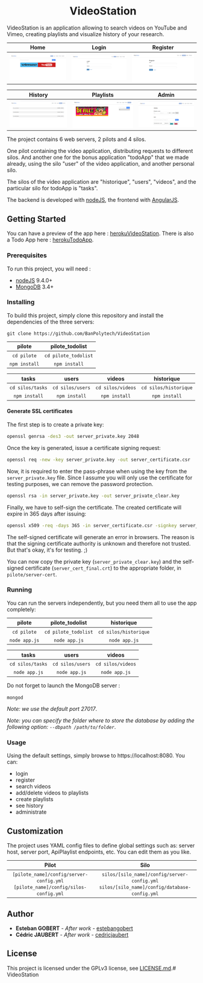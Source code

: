 <h1 align="center">
​    VideoStation
</h1>



VideoStation is an application allowing to search videos on YouTube and Vimeo, creating playlists and visualize history of your research.

|       Home         |       Login        |       Register     |
| :----------------: | :----------------: | :----------------: |
| ![Screen0](s0.png) | ![Screen1](s1.png) | ![Screen2](s2.png) |

|       History       |       Playlists    |       Admin        |
| :----------------: | :----------------: | :----------------: |
| ![Screen3](s3.png) | ![Screen4](s4.png) | ![Screen5](s5.png) |

The project contains 6 web servers, 2 pilots and 4 silos.

One pilot containing the video application, distributing requests to different silos. 
And another one for the bonus application "todoApp" that we made already, using the silo "user" of the video application, and another personal silo.

The silos of the video application are "historique", "users", "videos", and the particular silo for todoApp is "tasks".

The backend is developed with [nodeJS](http://nodejs.org/), the frontend with [AngularJS](https://angularjs.org/).

## Getting Started

You can have a preview of the app here : [herokuVideoStation](https://videostation-pilote.herokuapp.com/?fbclid=IwAR1hsPYvGgyYb6BWP-cLP3-zolXrIEVB-NMFv8ejwx-835wPoqgTV_fCRJU#!/).
There is also a Todo App here : [herokuTodoApp](https://videostation-pilote-todo.herokuapp.com).

### Prerequisites

To run this project, you will need :

- [nodeJS](http://nodejs.org/) 9.4.0+
- [MongoDB](https://www.mongodb.com/) 3.4+

### Installing

To build this project, simply clone this repository and install the dependencies of the three servers:

```shell
git clone https://github.com/BanPolytech/VideoStation
```

|     pilote    |      pilote_todolist       |
| :-----------: | :------------------------: | 
|  `cd pilote`  | `cd pilote_todolist`       |
| `npm install` |  `npm install`             |

|     tasks          |      users       |      videos       |      historique       |
| :----------------: | :--------------: | :---------------: | :-------------------: |
|  `cd silos/tasks`  | `cd silos/users` | `cd silos/videos` | `cd silos/historique` |
| `npm install`      |  `npm install`   |  `npm install`    |  `npm install`        |

#### Generate SSL certificates

The first step is to create a private key:

```sh
openssl genrsa -des3 -out server_private.key 2048
```

Once the key is generated, issue a certificate signing request:

```sh
openssl req -new -key server_private.key -out server_certificate.csr
```

Now, it is required to enter the pass-phrase when using the key from the `server_private.key` file. Since I assume you will only use the certificate for testing purposes, we can remove the password protection. 

```sh
openssl rsa -in server_private.key -out server_private_clear.key
```

Finally, we have to self-sign the certificate. The created certificate will expire in 365 days after issuing:

```sh
openssl x509 -req -days 365 -in server_certificate.csr -signkey server_private_clear.key -out server_cert_final.crt
```

The self-signed certificate will generate an error in browsers. The reason is that the 
signing certificate authority is unknown and therefore not trusted. But that's okay, it's for testing. ;)

You can now copy the private key (`server_private_clear.key`) and the self-signed certificate (`server_cert_final.crt`)  to the appropriate folder, in `pilote/server-cert`.

### Running

You can run the servers independently, but you need them all to use the app completely:

|     pilote    |      pilote_todolist       |      historique       |
| :-----------: | :------------------------: | :-------------------: |
|  `cd pilote`  | `cd pilote_todolist`       | `cd silos/historique` |
| `node app.js` |  `node app.js`             |  `node app.js`        |

|     tasks          |      users       |      videos       |
| :----------------: | :--------------: | :---------------: |
|  `cd silos/tasks`  | `cd silos/users` | `cd silos/videos` |
| `node app.js`      |  `node app.js`   |  `node app.js`    |

Do not forget to launch the MongoDB server :

` mongod `

_Note: we use the default port 27017_.

_Note: you can specify the folder where to store the database by adding the following option: `--dbpath /path/to/folder`_.

### Usage

Using the default settings, simply browse to https://localhost:8080. You can:

- login
- register
- search videos
- add/delete videos to playlists
- create playlists
- see history
- administrate

## Customization

The project uses YAML config files to define global settings such as: server host, server port, ApiPlaylist endpoints, etc. You can edit them as you like.

|                  Pilot                   |                  Silo                   |
| :--------------------------------------: | :--------------------------------------: |
| `[pilote_name]/config/server-config.yml` `[pilote_name]/config/silos-config.yml` | `silos/[silo_name]/config/server-config.yml` `silos/[silo_name]/config/database-config.yml` |

## Author

- **Esteban GOBERT** - *After work* - [estebangobert](https://github.com/BanPolytech)
- **Cédric JAUBERT** - *After work* - [cedricjaubert](https://github.com/jayceeeeeee)

## License

This project is licensed under the GPLv3 license, see [LICENSE.md](LICENSE.md).# VideoStation
